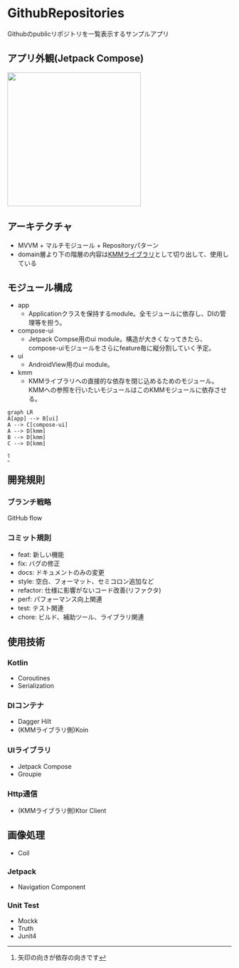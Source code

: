 # GithubRepositories

Githubのpublicリポジトリを一覧表示するサンプルアプリ

## アプリ外観(Jetpack Compose)
<img width="300" src="https://user-images.githubusercontent.com/77588574/231629242-276363ef-1fcf-4a30-9399-ba79aa23361e.gif"/>

## アーキテクチャ

- MVVM + マルチモジュール + Repositoryパターン
- domain層より下の階層の内容は[KMMライブラリ](https://github.com/nemo-855/GithubRepositories-KMM)として切り出して、使用している

## モジュール構成
- app
  - Applicationクラスを保持するmodule。全モジュールに依存し、DIの管理等を担う。
- compose-ui
  - Jetpack Compse用のui module。構造が大きくなってきたら、compose-uiモジュールをさらにfeature毎に縦分割していく予定。
- ui
  - AndroidView用のui module。
- kmm
  - KMMライブラリへの直接的な依存を閉じ込めるためのモジュール。KMMへの参照を行いたいモジュールはこのKMMモジュールに依存させる。
  
```mermaid
graph LR
A[app] --> B[ui]
A --> C[compose-ui]
A --> D[kmm]
B --> D[kmm]
C --> D[kmm]
```
[^1]
[^1]: 矢印の向きが依存の向きです


## 開発規則

### ブランチ戦略

GitHub flow

### コミット規則

- feat: 新しい機能
- fix: バグの修正
- docs: ドキュメントのみの変更
- style: 空白、フォーマット、セミコロン追加など
- refactor: 仕様に影響がないコード改善(リファクタ)
- perf: パフォーマンス向上関連
- test: テスト関連
- chore: ビルド、補助ツール、ライブラリ関連

## 使用技術

### Kotlin
- Coroutines
- Serialization

### DIコンテナ
- Dagger Hilt
- (KMMライブラリ側)Koin

### UIライブラリ
- Jetpack Compose
- Groupie

### Http通信
- (KMMライブラリ側)Ktor Client

## 画像処理
- Coil

### Jetpack
- Navigation Component

### Unit Test
- Mockk
- Truth
- Junit4

 
    
